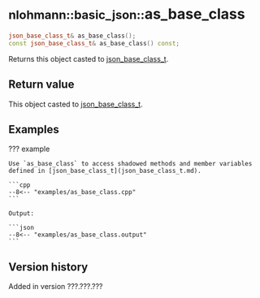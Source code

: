 # <small>nlohmann::basic_json::</small>as_base_class

```cpp
json_base_class_t& as_base_class();
const json_base_class_t& as_base_class() const;
```

Returns this object casted to [json_base_class_t](json_base_class_t.md).

## Return value

This object casted to [json_base_class_t](json_base_class_t.md).

## Examples

??? example

    Use `as_base_class` to access shadowed methods and member variables defined in [json_base_class_t](json_base_class_t.md).
    
    ```cpp
    --8<-- "examples/as_base_class.cpp"
    ```
    
    Output:
    
    ```json
    --8<-- "examples/as_base_class.output"
    ```

## Version history

Added in version ???.???.???
